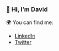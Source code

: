 ### 👋 Hi, I’m David

🌍 You can find me:
- [LinkedIn](https://www.linkedin.com/in/david-ardions-gomez)
- [Twitter](https://twitter.com/davidardions)


<!---
ardions/ardions is a ✨ special ✨ repository because its `README.md` (this file) appears on your GitHub profile.
You can click the Preview link to take a look at your changes.
--->
